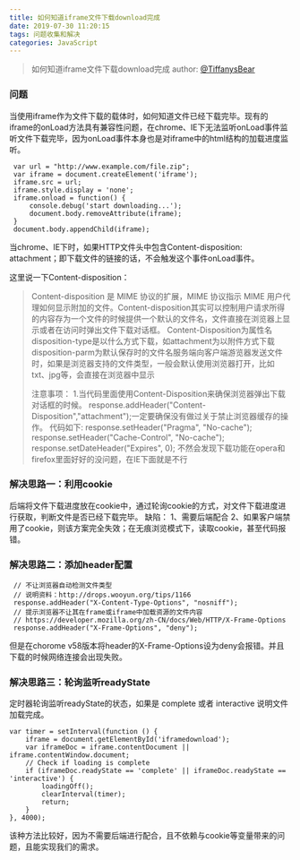 ```yaml
---
title: 如何知道iframe文件下载download完成
date: 2019-07-30 11:20:15
tags: 问题收集和解决
categories: JavaScript
---
```



> 如何知道iframe文件下载download完成
> author: [@TiffanysBear](https://tiffanysbear.github.io/)

### 问题
当使用iframe作为文件下载的载体时，如何知道文件已经下载完毕。现有的iframe的onLoad方法具有兼容性问题，在chrome、IE下无法监听onLoad事件监听文件下载完毕，因为onLoad事件本身也是对iframe中的html结构的加载进度监听。

```
 var url = "http://www.example.com/file.zip";
 var iframe = document.createElement('iframe');
 iframe.src = url;
 iframe.style.display = 'none';
 iframe.onload = function() {
     console.debug('start downloading...');
     document.body.removeAttribute(iframe);
 }
 document.body.appendChild(iframe);

```


当chrome、IE下时，如果HTTP文件头中包含Content-disposition: attachment；即下载文件的链接的话，不会触发这个事件onLoad事件。

这里说一下Content-disposition：

> Content-disposition 是 MIME 协议的扩展，MIME 协议指示 MIME 用户代理如何显示附加的文件。Content-disposition其实可以控制用户请求所得的内容存为一个文件的时候提供一个默认的文件名，文件直接在浏览器上显示或者在访问时弹出文件下载对话框。
> Content-Disposition为属性名disposition-type是以什么方式下载，如attachment为以附件方式下载disposition-parm为默认保存时的文件名服务端向客户端游览器发送文件时，如果是浏览器支持的文件类型，一般会默认使用浏览器打开，比如txt、jpg等，会直接在浏览器中显示
> 
> 注意事项：
> 1.当代码里面使用Content-Disposition来确保浏览器弹出下载对话框的时候。 response.addHeader("Content-Disposition","attachment");一定要确保没有做过关于禁止浏览器缓存的操作。
代码如下:
response.setHeader("Pragma", "No-cache");
response.setHeader("Cache-Control", "No-cache");
response.setDateHeader("Expires", 0);
> 不然会发现下载功能在opera和firefox里面好好的没问题，在IE下面就是不行


<!--more-->

### 解决思路一：利用cookie

后端将文件下载进度放在cookie中，通过轮询cookie的方式，对文件下载进度进行获取，判断文件是否已经下载完毕。
缺陷：
1、需要后端配合
2、如果客户端禁用了cookie，则该方案完全失效；在无痕浏览模式下，读取cookie，甚至代码报错。


### 解决思路二：添加header配置

```
 // 不让浏览器自动检测文件类型
 // 说明资料：http://drops.wooyun.org/tips/1166
 response.addHeader("X-Content-Type-Options", "nosniff");
 // 提示浏览器不让其在frame或iframe中加载资源的文件内容
 // https://developer.mozilla.org/zh-CN/docs/Web/HTTP/X-Frame-Options
 response.addHeader("X-Frame-Options", "deny");

```

但是在chorome v58版本将header的X-Frame-Options设为deny会报错。并且下载的时候网络连接会出现失败。


### 解决思路三：轮询监听readyState

定时器轮询监听readyState的状态，如果是 complete 或者 interactive 说明文件加载完成。

```
var timer = setInterval(function () {
    iframe = document.getElementById('iframedownload');
    var iframeDoc = iframe.contentDocument || iframe.contentWindow.document;
    // Check if loading is complete
    if (iframeDoc.readyState == 'complete' || iframeDoc.readyState == 'interactive') {
        loadingOff();
        clearInterval(timer);
        return;
    }
}, 4000);

```

该种方法比较好，因为不需要后端进行配合，且不依赖与cookie等变量带来的问题，且能实现我们的需求。
















